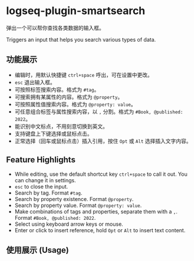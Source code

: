 # logseq-plugin-smartsearch

弹出一个可以帮你查找各类数据的输入框。

Triggers an input that helps you search various types of data.

## 功能展示

- 编辑时，用默认快捷键 `ctrl+space` 呼出，可在设置中更改。
- `esc` 退出输入框。
- 可按照标签搜索内容。格式为 `#tag`。
- 可搜索拥有某属性的内容。格式为 `@property`。
- 可按照属性值搜索内容。格式为 `@property: value`。
- 可任意组合标签与属性搜索内容，以 `,` 分割。格式为 `#Book, @published: 2022`。
- 能识别中文标点，不用刻意切换到英文。
- 支持键盘上下键选择或鼠标点击。
- 正常选择（回车或鼠标点击）插入引用，按住 `Opt` 或 `Alt` 选择插入文字内容。

## Feature Highlights

- While editing, use the default shortcut key `ctrl+space` to call it out. You can change it in settings.
- `esc` to close the input.
- Search by tag. Format `#tag`.
- Search by property existence. Format `@property`.
- Search by property value. Format `@property: value`.
- Make combinations of tags and properties, separate them with a `,`. Format `#Book, @published: 2022`.
- Select using keyboard arrow keys or mouse.
- Enter or click to insert reference, hold `Opt` or `Alt` to insert text content.

## 使用展示 (Usage)
